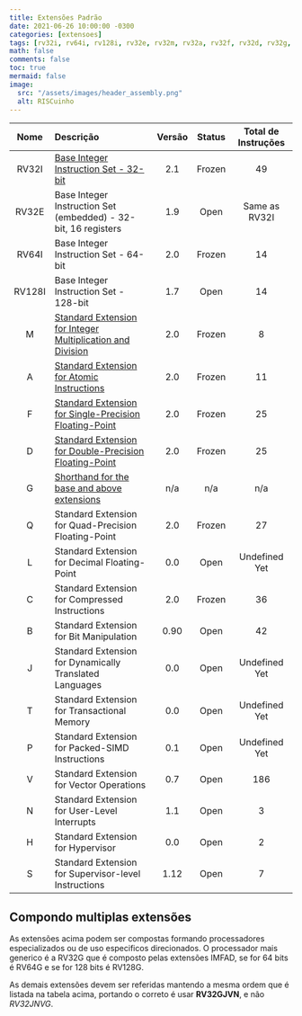 ```yaml
---
title: Extensões Padrão
date: 2021-06-26 10:00:00 -0300
categories: [extensoes]
tags: [rv32i, rv64i, rv128i, rv32e, rv32m, rv32a, rv32f, rv32d, rv32g, rv32q, rv32c, rv32b, rv32j, rv32t, rv32p, rv32h, rv32s, rv32n,  extensoes, risc-v]
math: false
comments: false
toc: true
mermaid: false
image:
  src: "/assets/images/header_assembly.png"
  alt: RISCuinho
---
```


|Nome   |Descrição                                                  |Versão  |Status  |Total de Instruções|
| :---: | :---                                                      | :---:  | :---:  | :---: |
|RV32I  |[Base Integer Instruction Set - 32-bit](/posts/base_integer_instruction_set_-_32bit/)                      |2.1     |Frozen  |49 |
|RV32E  |Base Integer Instruction Set (embedded) - 32-bit, 16 registers  |1.9|Open    |Same as RV32I|
|RV64I  |Base Integer Instruction Set - 64-bit                      |2.0     |Frozen  |14 |
|RV128I |Base Integer Instruction Set - 128-bit                     |1.7     |Open    |14 |
|M      |[Standard Extension for Integer Multiplication and Division](/posts/extensao_padrao_multiplicacao_divisao_de_inteiros) |2.0     |Frozen  |8  |
|A      |[Standard Extension for Atomic Instructions](/posts/extensao_padrao_instrucoes_atomicas)                 |2.0     |Frozen  |11 |
|F      |[Standard Extension for Single-Precision Floating-Point](/posts/extensao_padrao_single-precision_floating-point)     |2.0     |Frozen  |25 |
|D      |[Standard Extension for Double-Precision Floating-Point](/posts/extensao_padrao_double-precision_floating-point)     |2.0     |Frozen  |25 |
|G      |[Shorthand for the base and above extensions](/posts/extensao_de_agregacao)                |n/a     |n/a     |n/a|
|Q      |Standard Extension for Quad-Precision Floating-Point       |2.0     |Frozen  |27 |
|L      |Standard Extension for Decimal Floating-Point              |0.0     |Open    |Undefined Yet|
|C      |Standard Extension for Compressed Instructions             |2.0     |Frozen  |36 |
|B      |Standard Extension for Bit Manipulation                    |0.90    |Open    |42 |
|J      |Standard Extension for Dynamically Translated Languages    |0.0     |Open    |Undefined Yet|
|T      |Standard Extension for Transactional Memory                |0.0     |Open    |Undefined Yet|
|P      |Standard Extension for Packed-SIMD Instructions            |0.1     |Open    |Undefined Yet|
|V      |Standard Extension for Vector Operations                   |0.7     |Open    |186|
|N      |Standard Extension for User-Level Interrupts               |1.1     |Open    |3  |
|H      |Standard Extension for Hypervisor                          |0.0     |Open    |2  |
|S      |Standard Extension for Supervisor-level Instructions       |1.12    |Open    |7  |
                                                                             
## Compondo multiplas extensões

As extensões acima podem ser compostas formando processadores especializados ou de uso especificos direcionados. O processador mais generico é a RV32G que é composto pelas extensões IMFAD, se for 64 bits é RV64G e se for 128 bits é RV128G.

As demais extensões devem ser referidas mantendo a mesma ordem que é listada na tabela acima, portando o correto é usar **RV32GJVN**, e não *RV32JNVG*.                                                                               
                                                                             
                                                                             
                                                                             
                                                                             
                                                                             
                                                                             
                                                                             
                                                                             
                                                                             
                                                                             
                                                                             
                                                                             
                                                                             
